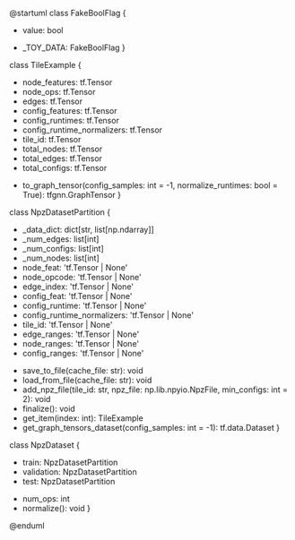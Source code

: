 @startuml
class FakeBoolFlag {
  - value: bool
  + _TOY_DATA: FakeBoolFlag
}

class TileExample {
  - node_features: tf.Tensor
  - node_ops: tf.Tensor
  - edges: tf.Tensor
  - config_features: tf.Tensor
  - config_runtimes: tf.Tensor
  - config_runtime_normalizers: tf.Tensor
  - tile_id: tf.Tensor
  - total_nodes: tf.Tensor
  - total_edges: tf.Tensor
  - total_configs: tf.Tensor
  + to_graph_tensor(config_samples: int = -1, normalize_runtimes: bool = True): tfgnn.GraphTensor
}

class NpzDatasetPartition {
  - _data_dict: dict[str, list[np.ndarray]]
  - _num_edges: list[int]
  - _num_configs: list[int]
  - _num_nodes: list[int]
  - node_feat: 'tf.Tensor | None'
  - node_opcode: 'tf.Tensor | None'
  - edge_index: 'tf.Tensor | None'
  - config_feat: 'tf.Tensor | None'
  - config_runtime: 'tf.Tensor | None'
  - config_runtime_normalizers: 'tf.Tensor | None'
  - tile_id: 'tf.Tensor | None'
  - edge_ranges: 'tf.Tensor | None'
  - node_ranges: 'tf.Tensor | None'
  - config_ranges: 'tf.Tensor | None'
  + save_to_file(cache_file: str): void
  + load_from_file(cache_file: str): void
  + add_npz_file(tile_id: str, npz_file: np.lib.npyio.NpzFile, min_configs: int = 2): void
  + finalize(): void
  + get_item(index: int): TileExample
  + get_graph_tensors_dataset(config_samples: int = -1): tf.data.Dataset
}

class NpzDataset {
  - train: NpzDatasetPartition
  - validation: NpzDatasetPartition
  - test: NpzDatasetPartition
  + num_ops: int
  + normalize(): void
}

@enduml

